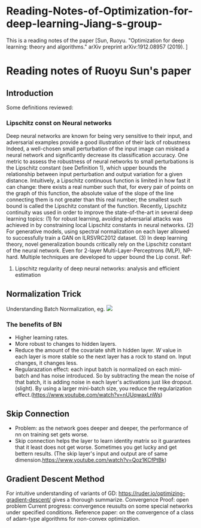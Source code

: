 # Reading-Notes-of-Optimization-for-deep-learning-Jiang-s-group-
This is a reading notes of the paper [Sun, Ruoyu. "Optimization for deep learning: theory and algorithms." arXiv preprint arXiv:1912.08957 (2019). ]
# Reading notes of Ruoyu Sun's paper
## Introduction
Some definitions reviewed:
### Lipschitz const on Neural networks
Deep neural networks are known for being very sensitive to their input, and adversarial examples provide a good illustration of their lack of robustness  Indeed, a well-chosen small perturbation of the input image can mislead a neural network and significantly decrease its classification accuracy. One metric to assess the robustness of neural networks to small perturbations is the Lipschitz constant (see Definition 1), which upper bounds the relationship between input perturbation and output variation for a given distance.
Intuitively, a Lipschitz continuous function is limited in how fast it can change: there exists a real number such that, for every pair of points on the graph of this function, the absolute value of the slope of the line connecting them is not greater than this real number; the smallest such bound is called the Lipschitz constant of the function.
Recently, Lipschitz continuity was used in order to improve the state-of-the-art in several deep learning topics: (1) for robust learning, avoiding adversarial attacks was achieved in  by constraining local Lipschitz constants in neural networks. (2) For generative models, using spectral normalization on each layer allowed  to successfully train a GAN on ILRSVRC2012 dataset. (3) In deep learning theory, novel generalization bounds critically rely on the Lipschitz constant of the neural network.
Even for 2-layer Multi-Layer-Perceptrons (MLP), NP-hard.
Multiple techniques are developed to upper bound the Lip const.
Ref:
  1. Lipschitz regularity of deep neural networks:
analysis and efficient estimation
## Normalization Trick 
Understanding Batch Normalization, eg.
![](2020-03-07-14-36-02.png)
###  The benefits of BN
- Higher learning rates.
- More robust to changes to hidden layers.
- Reduce the amount of the covariate shift in hidden layer. $W$ value in each layer is more stable so the next layer has a rock to stand on. Input changes, it changes less.
- Regularazation effect: each input batch is normalized on each mini-batch and has noise introduced. So by subtracting the mean the noise of that batch, it is adding noise in each layer's activations just like dropout.(slight). By using a larger mini-batch size, you reduce the regularization effect.(https://www.youtube.com/watch?v=nUUqwaxLnWs)
## Skip Connection
- Problem: as the network goes deeper and deeper, the performance of nn on training set gets worse. 
- Skip connection helps the layer to learn identity matrix so it guarantees that it least does not get worse.  Sometimes you get lucky and get bettern results. (The skip layer's input and output are of same dimension.https://www.youtube.com/watch?v=Qoz1KCfPtBk)
## Gradient Descent Method
For intuitive understanding of variants of GD:
https://ruder.io/optimizing-gradient-descent/ gives a thorough summarize.
Convergence Proof: open problem
Current progress: convergence reusults on some special networks under specified conditions.
Reference paper: on the convergence of a class of adam-type algorithms for non-convex optimization.



